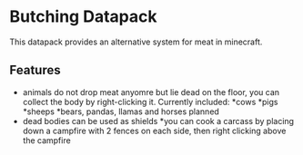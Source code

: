 # Butching Datapack

This datapack provides an alternative system for meat in minecraft.

## Features

* animals do not drop meat anyomre but lie dead on the floor, you can collect the body by right-clicking it. Currently included:
  *cows
  *pigs
  *sheeps
  *bears, pandas, llamas and horses planned
* dead bodies can be used as shields
*you can cook a carcass by placing down a campfire with 2 fences on each side, then right clicking above the campfire
